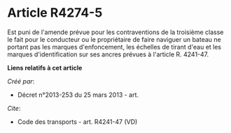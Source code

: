 # Article R4274-5

Est puni de l'amende prévue pour les contraventions de la troisième classe le fait pour le conducteur ou le propriétaire de
faire naviguer un bateau ne portant pas les marques d'enfoncement, les échelles de tirant d'eau et les marques
d'identification sur ses ancres prévues à l'article R. 4241-47.

**Liens relatifs à cet article**

_Créé par_:

  - Décret n°2013-253 du 25 mars 2013 - art.

_Cite_:

  - Code des transports - art. R4241-47 (VD)

